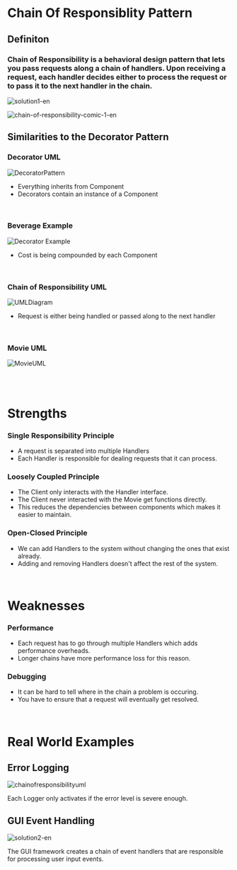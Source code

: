 # Chain Of Responsiblity Pattern

## Definiton

###  Chain of Responsibility is a behavioral design pattern that lets you pass requests along a chain of handlers. Upon receiving a request, each handler decides either to process the request or to pass it to the next handler in the chain.

![solution1-en](https://user-images.githubusercontent.com/128852758/230756692-80f62763-a46f-4680-92ae-77882a615287.png)

![chain-of-responsibility-comic-1-en](https://user-images.githubusercontent.com/128852758/230756954-97780078-a9c5-4ed1-8fb7-3fa61875e97f.png)


## Similarities to the Decorator Pattern

### Decorator UML
![DecoratorPattern](https://user-images.githubusercontent.com/128852758/230757547-b88f5392-d416-4f01-99cc-bf86b400ecdf.png)
* Everything inherits from Component
* Decorators contain an instance of a Component

<br />

### Beverage Example
![Decorator Example](https://user-images.githubusercontent.com/128852758/230758079-3a1adfa5-9b3f-4cfa-9dc6-f2473550ac69.png)
* Cost is being compounded by each Component

<br />

### Chain of Responsibility UML
![UMLDiagram](https://user-images.githubusercontent.com/128852758/230758132-45d7331e-1b56-4992-9132-0dfed070b1d5.png)
* Request is either being handled or passed along to the next handler
<br />

### Movie UML
![MovieUML](https://user-images.githubusercontent.com/128852758/230761508-dcd4d8ab-b570-47b7-bdcb-80e1e281ff1d.png)


<br />
<br />

# Strengths

### Single Responsibility Principle
* A request is separated into multiple Handlers
* Each Handler is responsible for dealing requests that it can process.

### Loosely Coupled Principle
* The Client only interacts with the Handler interface.
* The Client never interacted with the Movie get functions directly.
* This reduces the dependencies between components which makes it easier to maintain.

### Open-Closed Principle
* We can add Handlers to the system without changing the ones that exist already.
* Adding and removing Handlers doesn't affect the rest of the system.

<br />

# Weaknesses

### Performance
* Each request has to go through multiple Handlers which adds performance overheads.
* Longer chains have more performance loss for this reason.

### Debugging
* It can be hard to tell where in the chain a problem is occuring.
* You have to ensure that a request will eventually get resolved.

<br />

# Real World Examples

## Error Logging
![chainofresponsibilityuml](https://user-images.githubusercontent.com/128852758/230761135-f41e981f-b714-4c9b-9c4a-aaffc55f14c7.jpg)

Each Logger only activates if the error level is severe enough.

## GUI Event Handling
![solution2-en](https://user-images.githubusercontent.com/128852758/230761630-6759f44a-ca56-457a-a9b2-80cb86de3edd.png)

The GUI framework creates a chain of event handlers that are responsible for processing user input events.
